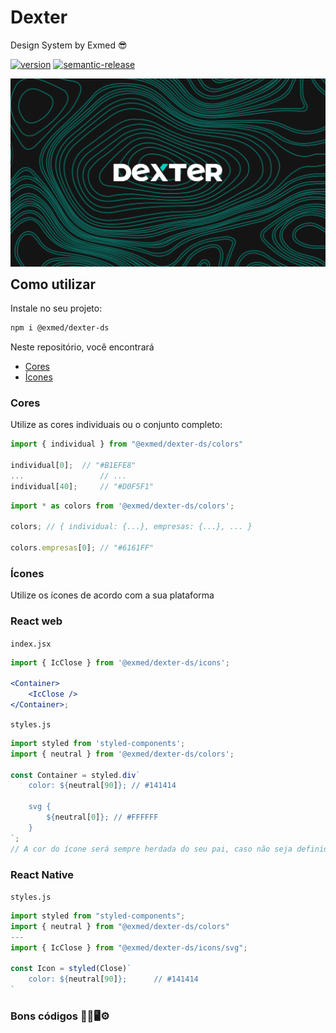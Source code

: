 # Dexter

Design System by Exmed 😎

[![version](https://img.shields.io/npm/v/@exmed/dexter-ds.svg)](https://www.npmjs.com/package/@exmed/dexter-ds)
[![semantic-release](https://img.shields.io/badge/%20%20%F0%9F%93%A6%F0%9F%9A%80-semantic--release-e10079.svg)](https://github.com/semantic-release/semantic-release)

<img align="right" alt="Logo" src="website/static/logo.png" style="margin-bottom: 16px">


## Como utilizar

Instale no seu projeto:

```bash
npm i @exmed/dexter-ds
```

Neste repositório, você encontrará

- [Cores](#cores)
- [Ícones](#ícones)

### Cores

Utilize as cores individuais ou o conjunto completo:

```js
import { individual } from "@exmed/dexter-ds/colors"

individual[0];	// "#B1EFE8"
...					// ...
individual[40];		// "#D0F5F1"
```

```js
import * as colors from '@exmed/dexter-ds/colors';

colors; // { individual: {...}, empresas: {...}, ... }

colors.empresas[0]; // "#6161FF"
```

### Ícones

Utilize os ícones de acordo com a sua plataforma

### React web

`index.jsx`

```jsx
import { IcClose } from '@exmed/dexter-ds/icons';

<Container>
	<IcClose />
</Container>;
```

`styles.js`

```js
import styled from 'styled-components';
import { neutral } from '@exmed/dexter-ds/colors';

const Container = styled.div`
	color: ${neutral[90]}; // #141414

	svg {
		${neutral[0]}; // #FFFFFF
	}
`;
// A cor do ícone será sempre herdada do seu pai, caso não seja definida diretamente.
```

### React Native

`styles.js`

```js
import styled from "styled-components";
import { neutral } from "@exmed/dexter-ds/colors"
---
import { IcClose } from "@exmed/dexter-ds/icons/svg";

const Icon = styled(Close)`
	color: ${neutral[90]};		// #141414
`
```

### Bons códigos 🧑‍💻🖥️⚙️
